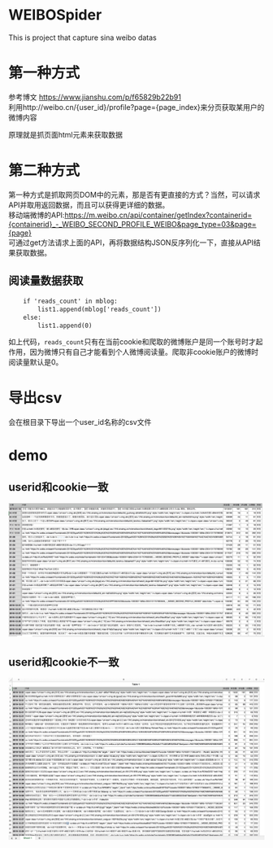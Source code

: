 # WEIBOSpider
This is project that capture sina weibo datas

# 第一种方式
参考博文 https://www.jianshu.com/p/f65829b22b91  
利用http://weibo.cn/{user_id}/profile?page={page_index}来分页获取某用户的微博内容

原理就是抓页面html元素来获取数据

# 第二种方式
第一种方式是抓取网页DOM中的元素，那是否有更直接的方式？当然，可以请求API并取用返回数据，而且可以获得更详细的数据。    
移动端微博的API:https://m.weibo.cn/api/container/getIndex?containerid={containerid}_-_WEIBO_SECOND_PROFILE_WEIBO&page_type=03&page={page}   
可通过get方法请求上面的API，再将数据结构JSON反序列化一下，直接从API结果获取数据。
## 阅读量数据获取
```
    if 'reads_count' in mblog:
        list1.append(mblog['reads_count'])
    else:
        list1.append(0)
```
如上代码，`reads_count`只有在当前cookie和爬取的微博账户是同一个账号时才起作用，因为微博只有自己才能看到个人微博阅读量。爬取非cookie账户的微博时阅读量默认是0。

# 导出csv
会在根目录下导出一个user_id名称的csv文件

# demo
## userid和cookie一致
![demo1](https://github.com/sparkxxxxxx/WEIBOSpider/blob/master/assets/test1.png)
## userid和cookie不一致
![demo2](https://github.com/sparkxxxxxx/WEIBOSpider/blob/master/assets/test2.png)
